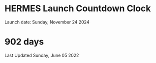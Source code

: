 # HERMES Launch Countdown Clock

Launch date: Sunday, November 24 2024
# 902 days

Last Updated Sunday, June 05 2022